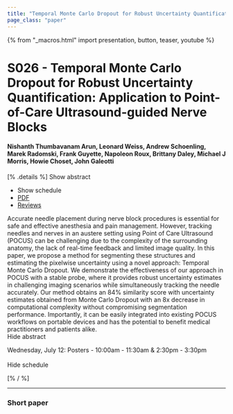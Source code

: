 ```yaml
---
title: "Temporal Monte Carlo Dropout for Robust Uncertainty Quantification: Application to Point-of-Care Ultrasound-guided Nerve Blocks"
page_class: "paper"
---
```


{% from "_macros.html" import presentation, button, teaser, youtube %}

# S026 - Temporal Monte Carlo Dropout for Robust Uncertainty Quantification: Application to Point-of-Care Ultrasound-guided Nerve Blocks

#### Nishanth Thumbavanam Arun, Leonard Weiss, Andrew Schoenling, Marek Radomski, Frank Guyette, Napoleon Roux, Brittany Daley, Michael J Morris, Howie Choset, John Galeotti

[% .details %]
<a class="toggle_visibility" data-selector=".abstract" data-level="3">Show abstract</a>
- <a class="toggle_visibility" data-selector=".schedule" data-level="3">Show schedule</a>
- <a href="https://openreview.net/pdf?id=WvReNPBoB9F">PDF</a>
- <a href="https://openreview.net/forum?id=WvReNPBoB9F">Reviews</a>

<p>
    <span class="abstract">
        Accurate needle placement during nerve block procedures is essential for safe and effective anesthesia and pain management. However, tracking needles and nerves in an austere setting using Point of Care Ultrasound (POCUS) can be challenging due to the complexity of the surrounding anatomy, the lack of real-time feedback and limited image quality. In this paper, we propose a method for segmenting these structures and estimating the pixelwise uncertainty using a novel approach: Temporal Monte Carlo Dropout. We demonstrate the effectiveness of our approach in POCUS with a stable probe, where it provides robust uncertainty estimates in challenging imaging scenarios while simultaneously tracking the needle accurately. Our method obtains an 84% similarity score with uncertainty estimates obtained from Monte Carlo Dropout with an 8x decrease in computational complexity without compromising segmentation performance. Importantly, it can be easily integrated into existing POCUS workflows on portable devices and has the potential to benefit medical practitioners and patients alike.  
        <br>
        <span class="actions"><a class="toggle_visibility" data-level="2">Hide abstract</a></span>
    </span>
</p>

<p>
    <span class="schedule">
        Wednesday, July 12: Posters - 10:00am - 11:30am & 2:30pm - 3:30pm<br>
        <br>
        <span class="actions"><a class="toggle_visibility" data-level="2">Hide schedule</a></span>
    </span>
</p>
[% / %]

---


### Short paper
